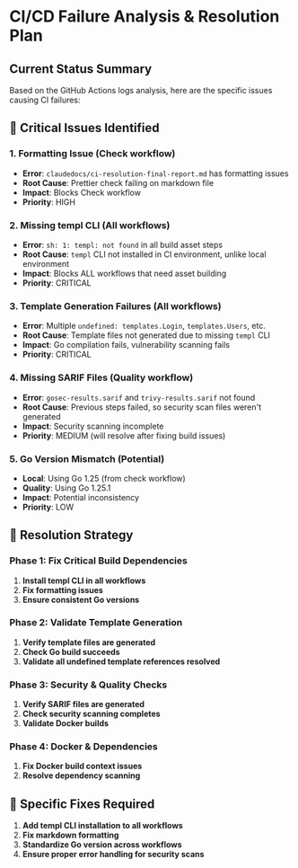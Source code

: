 # CI/CD Failure Analysis & Resolution Plan

## Current Status Summary

Based on the GitHub Actions logs analysis, here are the specific issues causing CI failures:

## 🔴 Critical Issues Identified

### 1. **Formatting Issue** (Check workflow)

- **Error**: `claudedocs/ci-resolution-final-report.md` has formatting issues
- **Root Cause**: Prettier check failing on markdown file
- **Impact**: Blocks Check workflow
- **Priority**: HIGH

### 2. **Missing templ CLI** (All workflows)

- **Error**: `sh: 1: templ: not found` in all build asset steps
- **Root Cause**: `templ` CLI not installed in CI environment, unlike local environment
- **Impact**: Blocks ALL workflows that need asset building
- **Priority**: CRITICAL

### 3. **Template Generation Failures** (All workflows)

- **Error**: Multiple `undefined: templates.Login`, `templates.Users`, etc.
- **Root Cause**: Template files not generated due to missing `templ` CLI
- **Impact**: Go compilation fails, vulnerability scanning fails
- **Priority**: CRITICAL

### 4. **Missing SARIF Files** (Quality workflow)

- **Error**: `gosec-results.sarif` and `trivy-results.sarif` not found
- **Root Cause**: Previous steps failed, so security scan files weren't generated
- **Impact**: Security scanning incomplete
- **Priority**: MEDIUM (will resolve after fixing build issues)

### 5. **Go Version Mismatch** (Potential)

- **Local**: Using Go 1.25 (from check workflow)
- **Quality**: Using Go 1.25.1
- **Impact**: Potential inconsistency
- **Priority**: LOW

## 🎯 Resolution Strategy

### Phase 1: Fix Critical Build Dependencies

1. **Install templ CLI in all workflows**
2. **Fix formatting issues**
3. **Ensure consistent Go versions**

### Phase 2: Validate Template Generation

1. **Verify template files are generated**
2. **Check Go build succeeds**
3. **Validate all undefined template references resolved**

### Phase 3: Security & Quality Checks

1. **Verify SARIF files are generated**
2. **Check security scanning completes**
3. **Validate Docker builds**

### Phase 4: Docker & Dependencies

1. **Fix Docker build context issues**
2. **Resolve dependency scanning**

## 🔧 Specific Fixes Required

1. **Add templ CLI installation to all workflows**
2. **Fix markdown formatting**
3. **Standardize Go version across workflows**
4. **Ensure proper error handling for security scans**
